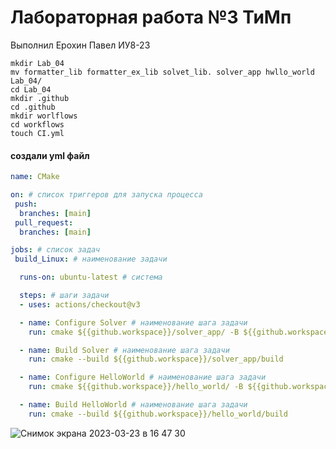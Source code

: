 # Лабораторная работа №3 ТиМп
Выполнил Ерохин Павел ИУ8-23

    mkdir Lab_04
    mv formatter_lib formatter_ex_lib solvet_lib. solver_app hwllo_world Lab_04/
    cd Lab_04
    mkdir .github
    cd .github
    mkdir worlflows
    cd workflows
    touch CI.yml
#### создали yml файл

``` yml
name: CMake

on: # список триггеров для запуска процесса
 push:
  branches: [main]
 pull_request:
  branches: [main]

jobs: # список задач
 build_Linux: # наименование задачи

  runs-on: ubuntu-latest # система

  steps: # шаги задачи
  - uses: actions/checkout@v3

  - name: Configure Solver # наименование шага задачи
    run: cmake ${{github.workspace}}/solver_app/ -B ${{github.workspace}}/solver_app/build

  - name: Build Solver # наименование шага задачи
    run: cmake --build ${{github.workspace}}/solver_app/build

  - name: Configure HelloWorld # наименование шага задачи
    run: cmake ${{github.workspace}}/hello_world/ -B ${{github.workspace}}/hello_world/build

  - name: Build HelloWorld # наименование шага задачи
    run: cmake --build ${{github.workspace}}/hello_world/build
```
![Снимок экрана 2023-03-23 в 16 47 30](https://user-images.githubusercontent.com/113801739/227231956-5fa22241-e964-4dfc-aae5-0f73bc69af25.png)

